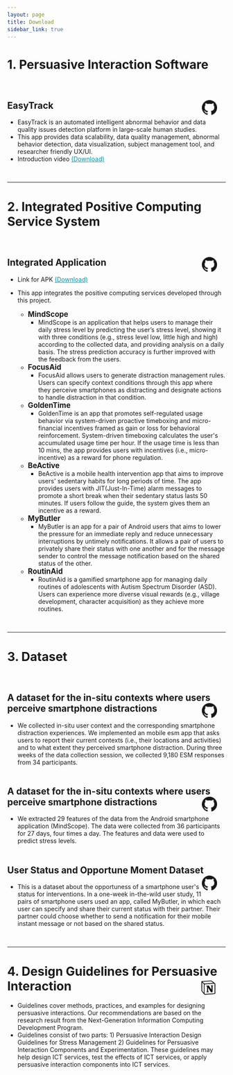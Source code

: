 ```yaml
---
layout: page
title: Download
sidebar_link: true
---
```


# <b> 1. Persuasive Interaction Software </b>
<br/>

## <b>EasyTrack</b> <a href = "https://github.com/Qobiljon/ET_Dashboard" ><img src="github.png" alt="Github Page" style="float:right;margin-right:20px;width:35px;height:35px;" ></a>
  * EasyTrack is an automated intelligent abnormal behavior and data quality issues detection platform in large-scale human studies.
  * This app provides data scalability, data quality management, abnormal behavior detection, data visualization, subject management tool, and researcher friendly UX/UI.
  * Introduction video <a href = "https://drive.google.com/file/d/18u3kPfgMehUNmyBhb_XnMB4V-AkQv429/view" style ="color:#0097A7;">(Download)</a>
<br/>
<hr color="gray" noshade/>

# <b> 2. Integrated Positive Computing Service System </b>
<br/>

## <b>Integrated Application</b> <a href = "https://github.com/alice-iceberg/Positive-Computing-Hub" ><img src="github.png" alt="Github Page" style="float:right;margin-right:20px;width:35px;height:35px;" ></a>

  * Link for APK <a href = "https://drive.google.com/drive/folders/1_VCKXEMnD6TNwi1le5KSBGUek9X2CcEg" style ="color:#0097A7;">(Download)</a>
  * This app integrates the positive computing services developed through this project. 

      * <big><b>MindScope</b></big>
          * MindScope is an application that helps users to manage their daily stress level by predicting the user’s stress level, showing it with three conditions (e.g., stress level low, little high and high) according to the collected data, and providing analysis on a daily basis. The stress prediction accuracy is further improved with the feedback from the users.  
      * <big><b>FocusAid</b></big>
          * FocusAid allows users to generate distraction management rules. Users can specify context conditions through this app where they perceive smartphones as distracting and designate actions to handle distraction in that condition.
      *  <big><b>GoldenTime</b></big>
          * GoldenTime is an app that promotes self-regulated usage behavior via system-driven proactive timeboxing and micro-financial incentives framed as gain or loss for behavioral reinforcement. System-driven timeboxing calculates the user's accumulated usage time per hour. If the usage time is less than 10 mins, the app provides users with incentives (i.e., micro-incentive) as a reward for phone regulation.
      *  <big><b>BeActive</b></big>
          * BeActive is a mobile health intervention app that aims to improve users' sedentary habits for long periods of time. The app provides users with JIT(Just-In-Time) alarm messages to promote a short break when their sedentary status lasts 50 minutes. If users follow the guide, the system gives them an incentive as a reward.
      * <big><b>MyButler</b></big>
          * MyButler is an app for a pair of Android users that aims to lower the pressure for an immediate reply and reduce unnecessary interruptions by untimely notifications. It allows a pair of users to privately share their status with one another and for the message sender to control the message notification based on the shared status of the other.
      * <big><b>RoutinAid</b></big>
          * RoutinAid is a gamified smartphone app for managing daily routines of adolescents with Autism Spectrum Disorder (ASD). Users can experience more diverse visual rewards (e.g., village development, character acquisition) as they achieve more routines.
<br/>
<hr color="gray" noshade/>

# <b> 3. Dataset </b>
<br/>

## <b>A dataset for the in-situ contexts where users perceive smartphone distractions</b> <a href = "https://github.com/Kaist-ICLab/positive-computing-dataset-distracting-context" ><img src="github.png" alt="Github Page" style="float:right;margin-right:20px;width:35px;height:35px;" ></a>
  * We collected in-situ user context and the corresponding smartphone distraction experiences. We implemented an mobile esm app that asks users to report their current contexts (i.e., their locations and activities) and to what extent they perceived smartphone distraction. During three weeks of the data collection session, we collected 9,180 ESM responses from 34 participants.
<br/><br/>

## <b>A dataset for the in-situ contexts where users perceive smartphone distractions</b> <a href = "https://github.com/Ajou-HCI-Lab/MindScope" ><img src="github.png" alt="Github Page" style="float:right;margin-right:20px;width:px35;height:35px;" ></a>
  * We extracted 29 features of the data from the Android smartphone application (MindScope). The data were collected from 36 participants for 27 days, four times a day. The features and data were used to predict stress levels.
<br/><br/>

## <b>User Status and Opportune Moment Dataset</b> <a href = "https://github.com/nmsl-kaist/mybutler-dataset" ><img src="github.png" alt="Github Page" style="float:right;margin-right:20px;width:35px;height:35px;" ></a>
  * This is a dataset about the opportuness of a smartphone user's status for interventions. In a one-week in-the-wild user study, 11 pairs of smartphone users used an app, called MyButler, in which each user can specify and share their current status with their partner. Their partner could choose whether to send a notification for their mobile instant message or not based on the shared status.
<br/>

<hr color="gray" noshade/>

# <b>4. Design Guidelines for Persuasive Interaction </b> <a href = "https://twkim24.notion.site/Design-guidelines-for-persuasive-interaction-service-system-design-abf585bbd2834ccbb2ce23c897514c72" ><img src="notion.png" alt="Notion Page" style="float:right;margin-right:20px;width:40px;height:40px;" ></a><br/>
  * Guidelines cover methods, practices, and examples for designing persuasive interactions. Our recommendations are based on the research result from the Next-Generation Information Computing Development Program.
  * Guidelines consist of two parts: 1) Persuasive Interaction Design Guidelines for Stress Management 2) Guidelines for Persuasive Interaction Components and Experimentation. These guidelines may help design ICT services, test the effects of ICT services, or apply persuasive interaction components into ICT services.